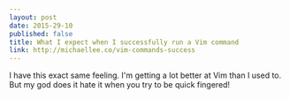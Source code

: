 ```yaml
---
layout: post
date: 2015-29-10
published: false
title: What I expect when I successfully run a Vim command
link: http://michaellee.co/vim-commands-success
---
```


I have this exact same feeling. I'm getting a lot better at Vim than I used to. But my god does it hate it when you try to be quick fingered!
